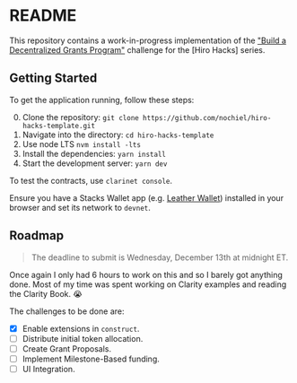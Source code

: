 # README

This repository contains a work-in-progress implementation of the ["Build a Decentralized Grants Program"](https://docs.hiro.so/hacks/build-a-decentralized-grants-program) challenge for the [Hiro Hacks] series.

## Getting Started

To get the application running, follow these steps:

0. Clone the repository: `git clone https://github.com/nochiel/hiro-hacks-template.git`
1. Navigate into the directory: `cd hiro-hacks-template`
2. Use node LTS `nvm install -lts`
3. Install the dependencies: `yarn install`
4. Start the development server: `yarn dev`

To test the contracts, use `clarinet console`.

Ensure you have a Stacks Wallet app (e.g. [Leather Wallet](https://leather.io/install-extension)) installed in your browser and set its network to `devnet`.

## Roadmap

> The deadline to submit is Wednesday, December 13th at midnight ET.

Once again I only had 6 hours to work on this and so I barely got anything done. Most of my time was spent working on Clarity examples and reading the Clarity Book. 😭

The challenges to be done are:

- [x] Enable extensions in `construct`.
- [ ] Distribute initial token allocation.
- [ ] Create Grant Proposals.
- [ ] Implement Milestone-Based funding.
- [ ] UI Integration.
